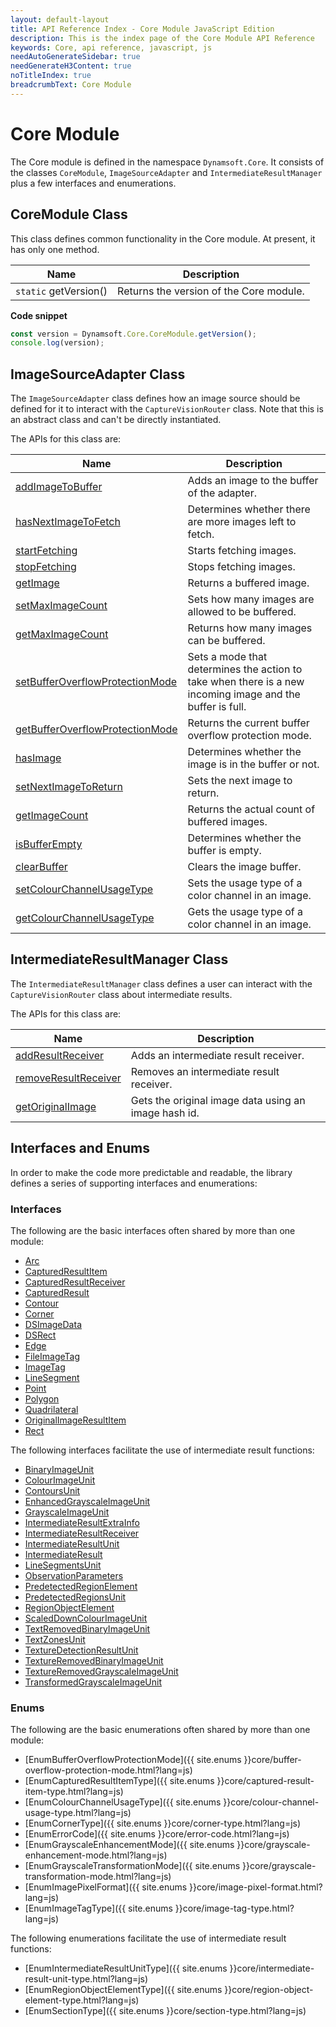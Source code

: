 ```yaml
---
layout: default-layout
title: API Reference Index - Core Module JavaScript Edition
description: This is the index page of the Core Module API Reference
keywords: Core, api reference, javascript, js
needAutoGenerateSidebar: true
needGenerateH3Content: true
noTitleIndex: true
breadcrumbText: Core Module
---
```


# Core Module

The Core module is defined in the namespace `Dynamsoft.Core`. It consists of the classes `CoreModule`, `ImageSourceAdapter` and `IntermediateResultManager` plus a few interfaces and enumerations.

## CoreModule Class

This class defines common functionality in the Core module. At present, it has only one method.

| Name             | Description                             |
| --------------------- | --------------------------------------- |
| `static` getVersion() | Returns the version of the Core module. |

**Code snippet**

```javascript
const version = Dynamsoft.Core.CoreModule.getVersion();
console.log(version);
```

## ImageSourceAdapter Class

The `ImageSourceAdapter` class defines how an image source should be defined for it to interact with the `CaptureVisionRouter` class. Note that this is an abstract class and can't be directly instantiated.

The APIs for this class are:

| Name                                                                                                     | Description                                                                                               |
| ------------------------------------------------------------------------------------------------------------- | --------------------------------------------------------------------------------------------------------- |
| [addImageToBuffer](./image-source-adapter.md#addimagetobuffer)                               | Adds an image to the buffer of the adapter.                                                               |
| [hasNextImageToFetch](./image-source-adapter.md#hasnextimagetofetch)                         | Determines whether there are more images left to fetch.                                                   |
| [startFetching](./image-source-adapter.md#startfetching)                                     | Starts fetching images.                                                                                   |
| [stopFetching](./image-source-adapter.md#stopfetching)                                       | Stops fetching images.                                                                                    |
| [getImage](./image-source-adapter.md#getimage)                                               | Returns a buffered image.                                                                                 |
| [setMaxImageCount](./image-source-adapter.md#setmaximagecount)                               | Sets how many images are allowed to be buffered.                                                          |
| [getMaxImageCount](./image-source-adapter.md#getmaximagecount)                               | Returns how many images can be buffered.                                                                  |
| [setBufferOverflowProtectionMode](./image-source-adapter.md#setbufferoverflowprotectionmode) | Sets a mode that determines the action to take when there is a new incoming image and the buffer is full. |
| [getBufferOverflowProtectionMode](./image-source-adapter.md#getbufferoverflowprotectionmode) | Returns the current buffer overflow protection mode.                                                      |
| [hasImage](./image-source-adapter.md#hasimage)                                               | Determines whether the image is in the buffer or not.                                                     |
| [setNextImageToReturn](./image-source-adapter.md#setnextimagetoreturn)                       | Sets the next image to return.                                                                            |
| [getImageCount](./image-source-adapter.md#getimagecount)                                     | Returns the actual count of buffered images.                                                              |
| [isBufferEmpty](./image-source-adapter.md#isbufferempty)                                     | Determines whether the buffer is empty.                                                                   |
| [clearBuffer](./image-source-adapter.md#clearbuffer)                                         | Clears the image buffer.                                                                                  |
| [setColourChannelUsageType](./image-source-adapter.md#setcolourchannelusagetype)             | Sets the usage type of a color channel in an image.                                                       |
| [getColourChannelUsageType](./image-source-adapter.md#getcolourchannelusagetype)             | Gets the usage type of a color channel in an image.                                                       |

## IntermediateResultManager Class

The `IntermediateResultManager` class defines a user can interact with the `CaptureVisionRouter` class about intermediate results.

The APIs for this class are:

| Name                                                                                          | Description                                          |
| -------------------------------------------------------------------------------------------------- | ---------------------------------------------------- |
| [addResultReceiver](./intermediate-results/intermediate-result-manager.md#addresultreceiver)       | Adds an intermediate result receiver.                |
| [removeResultReceiver](./intermediate-results/intermediate-result-manager.md#removeresultreceiver) | Removes an intermediate result receiver.             |
| [getOriginalImage](./intermediate-results/intermediate-result-manager.md#getoriginalimage)         | Gets the original image data using an image hash id. |

## Interfaces and Enums

In order to make the code more predictable and readable, the library defines a series of supporting interfaces and enumerations:

### Interfaces

The following are the basic interfaces often shared by more than one module:

* [Arc](./basic-structures/arc.md)
* [CapturedResultItem](./basic-structures/captured-result-item.md)
* [CapturedResultReceiver](./basic-structures/captured-result-receiver.md)
* [CapturedResult](./basic-structures/captured-result.md)
* [Contour](./basic-structures/contour.md)
* [Corner](./basic-structures/corner.md)
* [DSImageData](./basic-structures/ds-image-data.md)
* [DSRect](./basic-structures/ds-rect.md)
* [Edge](./basic-structures/edge.md)
* [FileImageTag](./basic-structures/file-image-tag.md)
* [ImageTag](./basic-structures/image-tag.md)
* [LineSegment](./basic-structures/line-segment.md)
* [Point](./basic-structures/point.md)
* [Polygon](./basic-structures/polygon.md)
* [Quadrilateral](./basic-structures/quadrilateral.md)
* [OriginalImageResultItem](./basic-structures/original-image-result-item.md)
* [Rect](./basic-structures/rect.md)
<!-- * [PDFReadingParameter](./basic-structures/pdf-reading-parameter.md) -->
<!-- * [DSFile](./basic-structures/ds-file.md) -->

The following interfaces facilitate the use of intermediate result functions:

* [BinaryImageUnit](./intermediate-results/binary-image-unit.md)
* [ColourImageUnit](./intermediate-results/colour-image-unit.md)
* [ContoursUnit](./intermediate-results/contours-unit.md)
* [EnhancedGrayscaleImageUnit](./intermediate-results/enhanced-grayscale-image-unit.md)
* [GrayscaleImageUnit](./intermediate-results/grayscale-image-unit.md)
* [IntermediateResultExtraInfo](./intermediate-results/intermediate-result-extra-info.md)
* [IntermediateResultReceiver](./intermediate-results/intermediate-result-receiver.md)
* [IntermediateResultUnit](./intermediate-results/intermediate-result-unit.md)
* [IntermediateResult](./intermediate-results/intermediate-result.md)
* [LineSegmentsUnit](./intermediate-results/line-segments-unit.md)
* [ObservationParameters](./intermediate-results/observation-parameters.md)
* [PredetectedRegionElement](./intermediate-results/predetected-region-element.md)
* [PredetectedRegionsUnit](./intermediate-results/predetected-regions-unit.md)
* [RegionObjectElement](./intermediate-results/region-object-element.md)
* [ScaledDownColourImageUnit](./intermediate-results/scaled-down-colour-image-unit.md)
* [TextRemovedBinaryImageUnit](./intermediate-results/text-removed-binary-image-unit.md)
* [TextZonesUnit](./intermediate-results/text-zones-unit.md)
* [TextureDetectionResultUnit](./intermediate-results/texture-detection-result-unit.md)
* [TextureRemovedBinaryImageUnit](./intermediate-results/texture-removed-binary-image-unit.md)
* [TextureRemovedGrayscaleImageUnit](./intermediate-results/texture-removed-grayscale-image-unit.md)
* [TransformedGrayscaleImageUnit](./intermediate-results/transformed-grayscale-image-unit.md)

### Enums

The following are the basic enumerations often shared by more than one module:

* [EnumBufferOverflowProtectionMode]({{ site.enums }}core/buffer-overflow-protection-mode.html?lang=js)
* [EnumCapturedResultItemType]({{ site.enums }}core/captured-result-item-type.html?lang=js)
* [EnumColourChannelUsageType]({{ site.enums }}core/colour-channel-usage-type.html?lang=js)
* [EnumCornerType]({{ site.enums }}core/corner-type.html?lang=js)
* [EnumErrorCode]({{ site.enums }}core/error-code.html?lang=js)
* [EnumGrayscaleEnhancementMode]({{ site.enums }}core/grayscale-enhancement-mode.html?lang=js)
* [EnumGrayscaleTransformationMode]({{ site.enums }}core/grayscale-transformation-mode.html?lang=js)
* [EnumImagePixelFormat]({{ site.enums }}core/image-pixel-format.html?lang=js)
* [EnumImageTagType]({{ site.enums }}core/image-tag-type.html?lang=js)
<!-- * [EnumPDFReadingMode]({{ site.enums }}core/pdf-reading-mode.html?lang=js)
* [EnumRasterDataSource]({{ site.enums }}core/raster-data-source.html?lang=js) -->
<!-- * [EnumVideoFrameQuality]({{ site.enums }}core/video-frame-quality.html?lang=js) -->

<!--* [EnumImageCaptureDistanceMode]({{ site.enums }}core/image-capture-distance-mode.html?lang=js)-->

The following enumerations facilitate the use of intermediate result functions:

* [EnumIntermediateResultUnitType]({{ site.enums }}core/intermediate-result-unit-type.html?lang=js)
* [EnumRegionObjectElementType]({{ site.enums }}core/region-object-element-type.html?lang=js)
* [EnumSectionType]({{ site.enums }}core/section-type.html?lang=js)